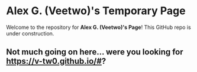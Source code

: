 # Alex G. (Veetwo)'s Temporary Page

Welcome to the repository for **Alex G. (Veetwo)'s Page**! This GitHub repo is under construction.

## Not much going on here... were you looking for https://v-tw0.github.io/#?


